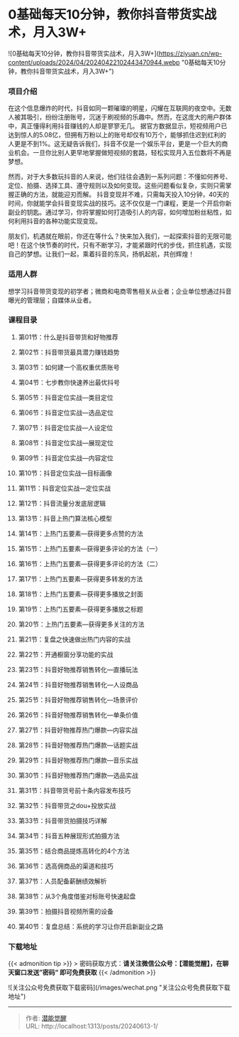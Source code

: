 # 0基础每天10分钟，教你抖音带货实战术，月入3W&#43;


![0基础每天10分钟，教你抖音带货实战术，月入3W&#43;](https://ziyuan.cn/wp-content/uploads/2024/04/20240422102443470944.webp &#34;0基础每天10分钟，教你抖音带货实战术，月入3W&#43;&#34;)

###  项目介绍

在这个信息爆炸的时代，抖音如同一颗璀璨的明星，闪耀在互联网的夜空中。无数人被其吸引，纷纷注册账号，沉迷于刷视频的乐趣中。然而，在这庞大的用户群体中，真正懂得利用抖音赚钱的人却是寥寥无几。
据官方数据显示，短视频用户已达到惊人的5.08亿，但拥有万粉以上的账号却仅有10万个，能够抓住迟到红利的人更是不到1%。这无疑告诉我们，抖音不仅是一个娱乐平台，更是一个巨大的商业机会。一旦你比别人更早地掌握做短视频的套路，轻松实现月入五位数将不再是梦想。

然而，对于大多数玩抖音的人来说，他们往往会遇到一系列问题：不懂如何养号、定位、拍摄、选择工具、遵守规则以及如何变现。这些问题看似复杂，实则只需掌握正确的方法，就能迎刃而解。
抖音变现并不难，只需每天投入10分钟，40天的时间，你就能学会抖音变现实战的技巧。这不仅仅是一门课程，更是一个开启你新副业的钥匙。通过学习，你将掌握如何打造吸引人的内容，如何增加粉丝粘性，如何利用抖音的各种功能实现变现。

朋友们，机遇就在眼前，你还在等什么？快来加入我们，一起探索抖音的无限可能吧！在这个快节奏的时代，只有不断学习，才能紧跟时代的步伐，抓住机遇，实现自己的梦想。让我们一起，乘着抖音的东风，扬帆起航，共创辉煌！


###  适用人群

想学习抖音带货变现的初学者；微商和电商零售相关从业者；企业单位想通过抖音曝光的管理层；自媒体从业者。
###  课程目录

 1. 第01节：什么是抖音带货和好物推荐

 1. 第02节：抖音带货最具潜力赚钱趋势

 1. 第03节：如何建一个高权重优质账号

 1. 第04节：七步教你快速养出最优抖号

 1. 第05节：抖音定位实战—类目定位

 1. 第06节：抖音定位实战—选品定位

 1. 第07节：抖音定位实战—人设定位

 1. 第08节：抖音定位实战—展现定位

 1. 第09节：抖音定位实战—内容定位

 1. 第10节：抖音定位实战—目标画像

 1. 第11节：抖音定位实战—定位实战

 1. 第12节：抖音流量分发底层逻辑

 1. 第13节：抖音上热门算法核心模型

 1. 第14节：上热门五要素—获得更多点赞的方法

 1. 第15节：上热门五要素—获得更多评论的方法（一）

 1. 第16节：上热门五要素—获得更多评论的方法（二）

 1. 第17节：上热门五要素—获得更多转发的方法

 1. 第18节：上热门五要素—获得更多播放之封面

 1. 第19节：上热门五要素—获得更多播放之标题

 1. 第20节：上热门五要素—获得更多关注的方法

 1. 第21节：复盘之快速做出热门内容的实战

 1. 第22节：开通橱窗分享功能的实战

 1. 第23节：抖音好物推荐销售转化—直播玩法

 1. 第24节：抖音好物推荐销售转化—人设商品

 1. 第25节：抖音好物推荐销售转化—场景评价

 1. 第26节：抖音好物推荐销售转化—单条价值

 1. 第27节：抖音好物推荐热门爆款—内容实战

 1. 第28节：抖音好物推荐热门爆款—话题实战

 1. 第29节：抖音好物推荐热门爆款—音乐实战

 1. 第30节：抖音好物推荐热门爆款—选品实战

 1. 第31节：抖音带货号前十条内容发布技巧

 1. 第32节：抖音带货之dou&#43;投放实战

 1. 第33节：抖音带货拍摄技巧详解

 1. 第34节：抖音五种展现形式拍摄方法

 1. 第35节：结合商品提炼高转化的4个方法

 1. 第36节：选高佣商品的渠道和技巧

 1. 第37节：人员配备薪酬绩效解析

 1. 第38节：从3个角度借鉴对标账号快速起盘

 1. 第39节：拍摄抖音视频所需的设备

 1. 第40节：复盘总结：系统的学习让你开启新副业之路

### 下载地址




{{&lt; admonition tip &gt;}}
&gt; 密码获取方式：**请关注微信公众号：【潜能觉醒】，在聊天窗口发送”密码“ 即可免费获取**
{{&lt; /admonition &gt;}}


![关注公众号免费获取下载密码](/images/wechat.png &#34;关注公众号免费获取下载地址&#34;)

---

> 作者: [潜能觉醒](https://nav8.top)  
> URL: http://localhost:1313/posts/20240613-1/  

